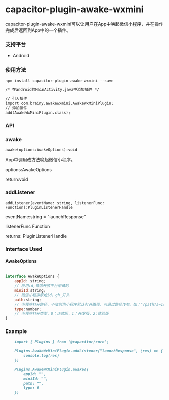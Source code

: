 # capacitor-plugin-awake-wxmini

capacitor-plugin-awake-wxmini可以让用户在App中唤起微信小程序，并在操作完成后返回到App中的一个插件。

### 支持平台
* Android

### 使用方法
```markdown
npm install capacitor-plugin-awake-wxmini --save

/* 在android的MainActivity.java中添加插件 */

// 引入插件
import com.brainy.awakewxmini.AwakeWxMiniPlugin;
// 添加插件
add(AwakeWxMiniPlugin.class);

```

### API

### awake

```
awake(options:AwakeOptions):void
```
App中调用改方法唤起微信小程序。

options:AwakeOptions

return:void

### addListener

```
addListener(eventName: string, listenerFunc: Function):PluginListenerHandle 
```

eventName:string = "launchResponse"

listenerFunc Function

returns: PluginListenerHandle

### Interface Used

#### AwakeOptions

```javascript

interface AwakeOptions {
    appId: string;
    // 应用id,微信开放平台申请的
    miniId:string;
    // 微信小程序原始Id，gh_开头
    path:string;
    // 小程序打开路径，不填则为小程序默认打开路径，可通过路径传参。如："/path?a=1&b=2"
    type:number;
    // 小程序打开类型，0：正式版，1：开发版，2:体验版
}

```

### Example

```markdown
    import { Plugins } from '@capacitor/core';

    Plugins.AwakeWxMiniPlugin.addListener("launchResponse", (res) => {
        console.log(res)
    })

    Plugins.AwakeWxMiniPlugin.awake({
        appId: "",
        miniId: "",
        path: "",
        type: 0
    })
```
